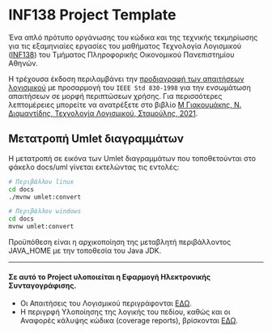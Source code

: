 # INF138 Project Template

Ένα απλό πρότυπο οργάνωσης του κώδικα και της τεχνικής τεκμηρίωσης για τις εξαμηνιαίες εργασίες του μαθήματος Τεχνολογία Λογισμικού ([INF138](https://eclass.aueb.gr/courses/INF138/)) του Τμήματος Πληροφορικής Οικονομικού Πανεπιστημίου Αθηνών.

Η τρέχουσα έκδοση περιλαμβάνει την [προδιαγραφή των απαιτήσεων λογισμικού](docs/markdown/software-requirements.md) με προσαρμογή του `IEEE Std 830-1998` για την ενσωμάτωση απαιτήσεων σε μορφή περιπτώσεων χρήσης. Για περισσότερες λεπτομέρειες μπορείτε να ανατρέξετε στο βιβλίο [Μ Γιακουμάκης, Ν. Διαμαντίδης, Τεχνολογία Λογισμικού, Σταμούλης, 2021](https://www.softeng.gr).

## Μετατροπή Umlet διαγραμμάτων

Η μετατροπή σε εικόνα των Umlet διαγραμμάτων που τοποθετούνται στο φάκελο docs/uml γίνεται εκτελώντας τις εντολές:


```bash
# Περιβάλλον linux
cd docs
./mvnw umlet:convert
```

```bash
# Περιβάλλον windows
cd docs
mvnw umlet:convert
```

Προϋπόθεση είναι η αρχικοποίηση της μεταβλητή περιβάλλοντος JAVA_HOME με την τοποθεσία του Java JDK.

--------

#### Σε αυτό το Project υλοποιείται η **Εφαρμογή Ηλεκτρονικής Συνταγογράφισης**. 

- Οι Απαιτήσεις του Λογισμικού περιγράφoνται [ΕΔΩ](./requirements.md).
- Η περιγρφή Υλοποίησης της λογικής του πεδίου, καθώς και οι Αναφορές κάλυψης κώδικα 
  (coverage reports), βρίσκονται [ΕΔΩ](./report.md).
